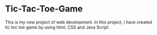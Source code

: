 # Tic-Tac-Toe-Game
This is my new project of web development. In this project, i have created tic toc toe game by using html, CSS and Java Script.
